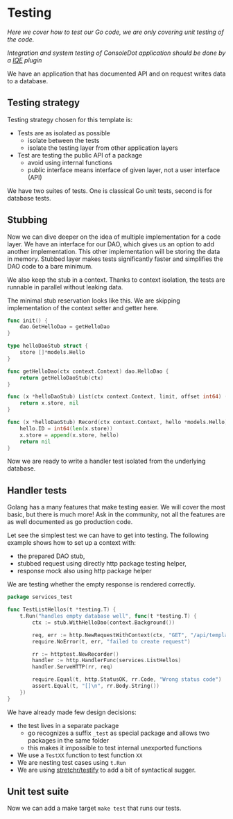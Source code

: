 # Testing

_Here we cover how to test our Go code, we are only covering unit testing of the code._

_Integration and system testing of ConsoleDot application should be done by a [IQE](https://insights-qe.pages.redhat.com/iqe-core-docs/tutorial/index.html) plugin_

We have an application that has documented API and on request writes data to a database.

## Testing strategy

Testing strategy chosen for this template is:

* Tests are as isolated as possible
  * isolate between the tests
  * isolate the testing layer from other application layers
* Test are testing the public API of a package
  * avoid using internal functions
  * public interface means interface of given layer, not a user interface (API)

We have two suites of tests.
One is classical Go unit tests, second is for database tests.

## Stubbing

Now we can dive deeper on the idea of multiple implementation for a code layer.
We have an interface for our DAO, which gives us an option to add another implementation.
This other implementation will be storing the data in memory.
Stubbed layer makes tests significantly faster and simplifies the DAO code to a bare minimum.

We also keep the stub in a context.
Thanks to context isolation, the tests are runnable in parallel without leaking data.

The minimal stub reservation looks like this.
We are skipping implementation of the context setter and getter here.

```go
func init() {
    dao.GetHelloDao = getHelloDao
}

type helloDaoStub struct {
    store []*models.Hello
}

func getHelloDao(ctx context.Context) dao.HelloDao {
	return getHelloDaoStub(ctx)
}

func (x *helloDaoStub) List(ctx context.Context, limit, offset int64) ([]*models.Hello, error) {
	return x.store, nil
}

func (x *helloDaoStub) Record(ctx context.Context, hello *models.Hello) error {
	hello.ID = int64(len(x.store))
	x.store = append(x.store, hello)
	return nil
}
```

Now we are ready to write a handler test isolated from the underlying database.

## Handler tests

Golang has a many features that make testing easier.
We will cover the most basic, but there is much more!
Ask in the community, not all the features are as well documented as go production code.

Let see the simplest test we can have to get into testing.
The following example shows how to set up a context with:
* the prepared DAO stub,
* stubbed request using directly http package testing helper,
* response mock also using http package helper

We are testing whether the empty response is rendered correctly.


```go
package services_test

func TestListHellos(t *testing.T) {
	t.Run("handles empty database well", func(t *testing.T) {
		ctx := stub.WithHelloDao(context.Background())

		req, err := http.NewRequestWithContext(ctx, "GET", "/api/template/hellos", nil)
		require.NoError(t, err, "failed to create request")

		rr := httptest.NewRecorder()
		handler := http.HandlerFunc(services.ListHellos)
		handler.ServeHTTP(rr, req)

		require.Equal(t, http.StatusOK, rr.Code, "Wrong status code")
		assert.Equal(t, "[]\n", rr.Body.String())
	})
}
```

We have already made few design decisions:
* the test lives in a separate package
  * go recognizes a suffix `_test` as special package and allows two packages in the same folder
  * this makes it impossible to test internal unexported functions
* We use a `TestXX` function to test function `XX`
* We are nesting test cases using `t.Run`
* We are using [stretchr/testify](github.com/stretchr/testify) to add a bit of syntactical sugger.

## Unit test suite

Now we can add a make target `make test` that runs our tests.
